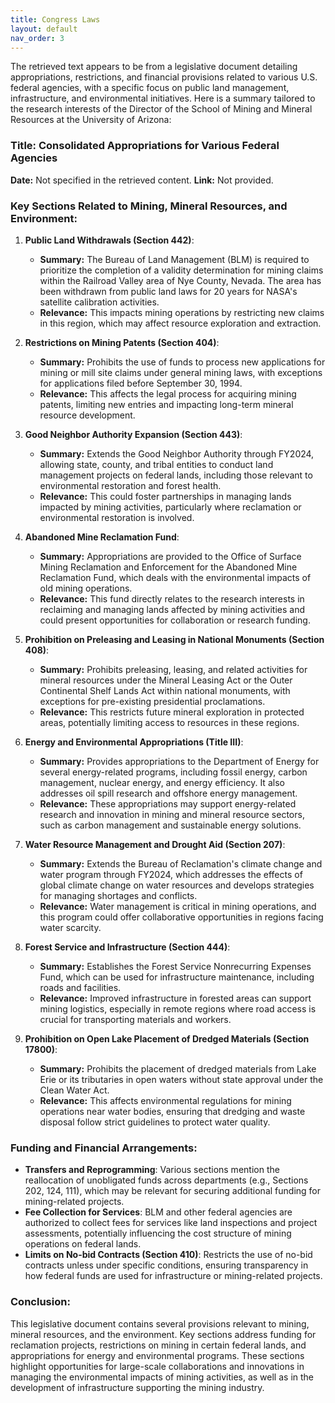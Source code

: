 ```yaml
---
title: Congress Laws
layout: default
nav_order: 3
---
```


The retrieved text appears to be from a legislative document detailing appropriations, restrictions, and financial provisions related to various U.S. federal agencies, with a specific focus on public land management, infrastructure, and environmental initiatives. Here is a summary tailored to the research interests of the Director of the School of Mining and Mineral Resources at the University of Arizona:

### Title: Consolidated Appropriations for Various Federal Agencies
**Date:** Not specified in the retrieved content.
**Link:** Not provided.

### Key Sections Related to Mining, Mineral Resources, and Environment:

1. **Public Land Withdrawals (Section 442)**:
   - **Summary:** The Bureau of Land Management (BLM) is required to prioritize the completion of a validity determination for mining claims within the Railroad Valley area of Nye County, Nevada. The area has been withdrawn from public land laws for 20 years for NASA's satellite calibration activities.
   - **Relevance:** This impacts mining operations by restricting new claims in this region, which may affect resource exploration and extraction.

2. **Restrictions on Mining Patents (Section 404)**:
   - **Summary:** Prohibits the use of funds to process new applications for mining or mill site claims under general mining laws, with exceptions for applications filed before September 30, 1994.
   - **Relevance:** This affects the legal process for acquiring mining patents, limiting new entries and impacting long-term mineral resource development.

3. **Good Neighbor Authority Expansion (Section 443)**:
   - **Summary:** Extends the Good Neighbor Authority through FY2024, allowing state, county, and tribal entities to conduct land management projects on federal lands, including those relevant to environmental restoration and forest health.
   - **Relevance:** This could foster partnerships in managing lands impacted by mining activities, particularly where reclamation or environmental restoration is involved.

4. **Abandoned Mine Reclamation Fund**:
   - **Summary:** Appropriations are provided to the Office of Surface Mining Reclamation and Enforcement for the Abandoned Mine Reclamation Fund, which deals with the environmental impacts of old mining operations.
   - **Relevance:** This fund directly relates to the research interests in reclaiming and managing lands affected by mining activities and could present opportunities for collaboration or research funding.

5. **Prohibition on Preleasing and Leasing in National Monuments (Section 408)**:
   - **Summary:** Prohibits preleasing, leasing, and related activities for mineral resources under the Mineral Leasing Act or the Outer Continental Shelf Lands Act within national monuments, with exceptions for pre-existing presidential proclamations.
   - **Relevance:** This restricts future mineral exploration in protected areas, potentially limiting access to resources in these regions.

6. **Energy and Environmental Appropriations (Title III)**:
   - **Summary:** Provides appropriations to the Department of Energy for several energy-related programs, including fossil energy, carbon management, nuclear energy, and energy efficiency. It also addresses oil spill research and offshore energy management.
   - **Relevance:** These appropriations may support energy-related research and innovation in mining and mineral resource sectors, such as carbon management and sustainable energy solutions.

7. **Water Resource Management and Drought Aid (Section 207)**:
   - **Summary:** Extends the Bureau of Reclamation's climate change and water program through FY2024, which addresses the effects of global climate change on water resources and develops strategies for managing shortages and conflicts.
   - **Relevance:** Water management is critical in mining operations, and this program could offer collaborative opportunities in regions facing water scarcity.

8. **Forest Service and Infrastructure (Section 444)**:
   - **Summary:** Establishes the Forest Service Nonrecurring Expenses Fund, which can be used for infrastructure maintenance, including roads and facilities.
   - **Relevance:** Improved infrastructure in forested areas can support mining logistics, especially in remote regions where road access is crucial for transporting materials and workers.

9. **Prohibition on Open Lake Placement of Dredged Materials (Section 17800)**:
   - **Summary:** Prohibits the placement of dredged materials from Lake Erie or its tributaries in open waters without state approval under the Clean Water Act.
   - **Relevance:** This affects environmental regulations for mining operations near water bodies, ensuring that dredging and waste disposal follow strict guidelines to protect water quality.

### Funding and Financial Arrangements:
- **Transfers and Reprogramming**: Various sections mention the reallocation of unobligated funds across departments (e.g., Sections 202, 124, 111), which may be relevant for securing additional funding for mining-related projects.
- **Fee Collection for Services**: BLM and other federal agencies are authorized to collect fees for services like land inspections and project assessments, potentially influencing the cost structure of mining operations on federal lands.
- **Limits on No-bid Contracts (Section 410)**: Restricts the use of no-bid contracts unless under specific conditions, ensuring transparency in how federal funds are used for infrastructure or mining-related projects.

### Conclusion:
This legislative document contains several provisions relevant to mining, mineral resources, and the environment. Key sections address funding for reclamation projects, restrictions on mining in certain federal lands, and appropriations for energy and environmental programs. These sections highlight opportunities for large-scale collaborations and innovations in managing the environmental impacts of mining activities, as well as in the development of infrastructure supporting the mining industry.
